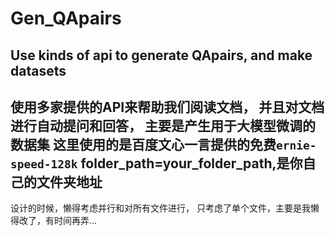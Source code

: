 # Gen_QApairs
Use kinds of api to generate QApairs, and make datasets 
---
使用多家提供的API来帮助我们阅读文档，
并且对文档进行自动提问和回答，
主要是产生用于大模型微调的数据集
这里使用的是百度文心一言提供的免费`ernie-speed-128k`
folder_path=your_folder_path,是你自己的文件夹地址
---
设计的时候，懒得考虑并行和对所有文件进行，
只考虑了单个文件，主要是我懒得改了，有时间再弄...
